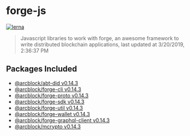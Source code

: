 # forge-js

[![lerna](https://img.shields.io/badge/maintained%20with-lerna-cc00ff.svg)](https://lernajs.io/)

> Javascript libraries to work with forge, an awesome framework to write distributed blockchain applications, last updated at 3/20/2019, 2:36:37 PM

## Packages Included

- [@arcblock/abt-did v0.14.3](./packages/abt-did)
- [@arcblock/forge-cli v0.14.3](./packages/forge-cli)
- [@arcblock/forge-proto v0.14.3](./packages/forge-proto)
- [@arcblock/forge-sdk v0.14.3](./packages/forge-sdk)
- [@arcblock/forge-util v0.14.3](./packages/forge-util)
- [@arcblock/forge-wallet v0.14.3](./packages/forge-wallet)
- [@arcblock/forge-graphql-client v0.14.3](./packages/graphql-client)
- [@arcblock/mcrypto v0.14.3](./packages/mcrypto)

